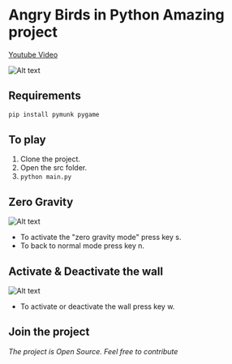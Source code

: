 Angry Birds in Python Amazing project
=====================
[Youtube Video](https://www.youtube.com/watch?v=B7G5JtCFepE&feature=youtu.be)

![Alt text](/resources/images/angry-birds-image.png?raw=true "angry-birds")

Requirements
------------
```bash
pip install pymunk pygame
```

To play
-------
1. Clone the project.
2. Open the src folder.
3. `python main.py`

Zero Gravity
------------
![Alt text](/resources/images/gravity-zero.png?raw=true "angry-birds")
* To activate the "zero gravity mode" press key s.
* To back to normal mode press key n.

Activate &  Deactivate the wall
-------------------------------
![Alt text](/resources/images/walls.png?raw=true "angry-birds")
* To activate or deactivate the wall press key w.

Join the project
----------------
*The project is Open Source. Feel free to contribute*
